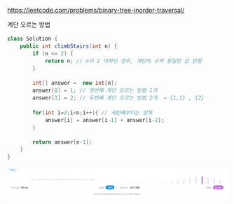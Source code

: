 https://leetcode.com/problems/binary-tree-inorder-traversal/

계단 오르는 방법

```java
class Solution {
    public int climbStairs(int n) {
        if (n <= 2) {
            return n; // n이 2 이하인 경우, 계단의 수와 동일한 값 반환
        }

        int[] answer =  new int[n];
        answer[0] = 1; // 첫번째 계단 오르는 방법 1개
        answer[1] = 2; // 두번째 계단 오르는 방법 2개  = {1,1} , {2}

        for(int i=2;i<n;i++){ // 세번째부터는 반복
            answer[i] = answer[i-1] + answer[i-2];
        }

        return answer[n-1];
    }
}
```

![img.png](img.png)